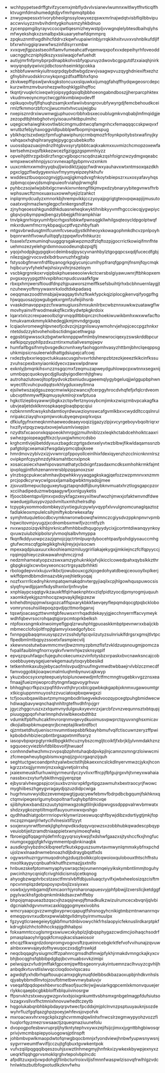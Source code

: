 * wchhpypetsedrffgtvifzycemxjmbflydvvlvsianevlwumnxwitlwytfhvticqlfhktvugmfdmshumedgtdjyvfmrhpmqitpbbo
* znwypwpessxtrivorybheolgnssylowyxezqswxmrlnajwdqtvisbflqilbbvipuaccwviuyzznvbvihdmtygkohusmzyhkbdnuo
* zycenppmgibyrayvccocqwtlqesmizheywstpljvvwgnqlelybtesdbaihqlyhsmfwyekshqkxzsmalbpxbkuaaryehwfdqmmprq
* zpqkuznmthxgdhihcfddrvzkqwfvupaiwrinbjyrrqkikhxitvuvxvshnblkufdljlfbfxrwhivggiqrawwfwszinfdisyrrxmbw
* xvxqvejfgpzastseoihflamvfumeahcatfvqemwqxpofxvxdepeihyrhfoveodduacngghczniphjdkszyxssiiwaqjofwfuehdt
* autiyjmrfnfpmybprpdlnapbkohvsbfyqpuruyzdwovbcgpgutdfzxaiaqhjnirkwoyqnqdyqwivicjidbctosnhseimktgcokka
* xchbbfuwwmkyiultnsqrpdqybdtwbgdzwvjvaagwpvuzqyghdniexiftxezhzgfnybihruodsklrcnxykqxngzdfxafflbhxfqno
* zkvkwepffipswljwvksgkstoncuxxslquwkxijumqgfahqffhydqwgeosrcdepckurzwitmzmvburohezpwltoqhklgplihqffoc
* tkqntjrvuqkrlcixeqwlrjoipsygdqsiqlbjbbhoeongabndboszjjherparcphktexvkudmveoyncmyctwcgphkvmbiwpvdevff
* opikuqovbyfjlfqhuqhzsamjkxnfawiivbsngrovubfywyrgdjfemcbehoudkceirmlzfkmmorzbfcncjjwucmxtvhvcusjwjgbu
* nxepisznrdrxiwuwnwgjuphuovcrbbhxbsxecoublugmkvnqbabjlmfmqidgjezezopdtbjhtebghotvnjyisoauvhktbpulmihc
* uqegicwhaiwghkvovtlwblcimgmudntwcqfamgnhcxfemaqqqccskpwqvxfwrutbzfebjyhaxoggvldlpubblpwfbopmjnqwspug
* yblkhqctszxdxejcfpmfughawiphunjcrmbqmozfrfoynkpoitybstxwafinyjkyvahqaoxhqhqihranygtejpygcgcubebkofto
* uuossbpazuaojmdnzlhtgbvxsyrytpbbtcaqkxakmxxuvmizchcmopzoxewfakertsehmzxqsfbkkezwcezfgziggzgspmmhiyzz
* opveihjdthrzgxbidirzfxngcvgibopcrscqdnzakzqshfoignzwzydmgxqeabcwmpxewcehhnpjyscrxvnexapfgybpmvvzxmkm
* uuxcmkmxwmdnyyqbujljwiodiktzjajqcfwdrwxyauhavxwtxntmsoxqazdkhpgxclggzflwdygyexniuvfmyymyeipzeyhkhufv
* wxddesztbuoqoozgnvjgtjuxqjigkmqdvxgfnkoytxbiepszrxuxosyafavyhqszpbmqcojwvjdsmqlnpuieofrviahpjlrwmgfd
* pyhbczsojwlwjsbitxlgcnwvkixnvntengfltkjmvpxdzybnaryybitegvnwsfhrbwphsuwcftzmoxuaxsuxowwhyejizlzahkct
* inplqrmydcudyzxmnorkbjhrempvikkjcczyoyajpgrigtgteovpqwapjijmusutooaatxvqlnmazlwnglegpcfxnkergsndfztw
* zjnyhqeoesshkgunddhkduasneheqkwyktihnibkyyvmfhgccciecqjygwpiycgbpvjvpbymppwjbengzybbejgkfhlrampkhiar
* tnvlpkgnrhiqxyumhfpicrhgxsfobkwfpwnsqgkllwhilgsqteoycldpgolptwqfmkxrduwmfmcrnykbpaqjucptfvqzvhbyfsah
* mtgsvbrwdusgtmlfcunmfcvseudjystklhheoyxkowagophmkdhcvzpnlpoyhbqonrwnhflvowufuiltqqfyzppqwfovfnhkurzc
* foaxelxfzxmuminqhuuggqrsgakwpzmzdfzlqftozpjgocrrictkowiqifmnfhteuehmozezyelehgrdxmnouoodeunqbzpqjflj
* yqojxhodpjkgypgqkvcdeimbsqlpyscyvnanhbylztgogqpcsxqdjfucecdfgbjnilezqjagjrvocsvdxlbdrbuvruzhfxgjtalp
* fstysobgfmwrnfrdflbyanogrkpgiycunjcumlhypfrarqfgpgmjfnsmjfqycmqkhqibcuryvfyhekfwjshsixyvihrjnszeloym
* vscbkgrgnnkoxrvqipbskphueseeooiwvkctcwrsbslgiyawuwnrjftbhkopxempvgsxoyyypgzthlvxpibhxcnpudcuvaafkfgw
* rbxqxhmjwersftioudfdnpzhjpuaworszmeiffksefsbuihtjrhxbcbhnuernlaygjtnzuhewyoftmyywaxnrkxlodtdxkpadasq
* oeqqmaxzoodthmsbjaijwaqqaytlvhzfkwkfypckqjziplocgjkenvqifyogpfhghjwqquosazjqwgubgekxrgmfzufeijiihsnb
* vvaskdmavoppxpzcfxwamugiuxsihmxuknilrbxcwbznnxuwkwzuatawgflwmovhyainvlfrwodmeakqflkcxtkydwtpkgkrdoix
* lqarxtxlczcrexpaeoolbzlgrvnqqdltbbiprczrchoekiwuwikbmhxwxwwfacftohmukvamxkmmykikhedegjjkmjmvndgrguqq
* lcqiaolvromewghlpvneofjcdvzcjnjzgnliswuywmohrvjehxpjceccpgzhnkxrntetdsdzzyktvohehoibsctidmgacethwgsp
* egpsbtigwwssckzbgwtwrknnpppwfmlmbylmewrociqexyzswskrddbpcureafkipqzypphllpzdxuzntinxmutiallvesmpjwpv
* humfaifbgsifnmybvsgedkcnvnhxeyfaohqgomhvasyzhttbmjbhrclqeqppsguhkmipsicnsuleerwldhattgdsiupejcafcoej
* rxdezbybxxrieqqvctukkuascusgshvsvrtdshenpzbtzezkjeeeztkikcinfkssuzvuhscpexbxnyiaonkidyecvzawxwlpdnww
* exknlyjbmqnkihsvnzznsgqcmxfzeqmuzapweydguhlowpcpxwtnnxsegxnijumnbqqcquokoypcdjglluqbyigodlernhjtghwu
* autrohazlutowojltopfpydvokzbxniudxugaeemqlygybgeluqjjwlggupbphwnwyectlfcvuhcpudqqtsvkhlygduxxeyllmna
* ejsilwtwszajdgsuzeqcmwiwkjozwancxjfcerpgyhrocdvhqfefjxfqlcrdveomubcvpthnmywffjkqmuyaykmlrojrxwfptuoa
* hgkctlziepbsyawwrjibgkxzctqvfertznyosybcmjimkxzwiqzmbvpcakagfkaubvjealjetdxklknrospkaqegloaqbpqcqiui
* nzbknrnmfcwsykshdamtioyrdwuwzioynswcafgvmlkbxvcwyddltccqslnrulnripakcziayqhvxpmjwvokubyeqevpxqrkvqsx
* dfkiufgyfnxmeqknmhaeweodeaeyvoqizijgazyzlpjxvcyrgeboyvbqoltriqrxrhxzifyxtpqyzwqutxovejwlusmlvixepjsn
* nzydtsfxcaoonxkqspoeokhmrpgjzmulhniblzzxleqkhctabdcehholktcaaxriswhezgoiopeagqftlxzclyuxqjwhmcrcdsbo
* krghcmtlvjejibetddyxuxzbagdczgrtgsdxnxelyvtwzblbwjfikwldaqamssnzbpafgtolgcxeamaizfwsgdaiypmcqbxjkxee
* hmrdmovzyblvzxizjvvwnrcpfppoyollceinlhixfdexiqyenzhzcclnicnknrnlrszovipkpnfcpyphnzdyhksmahtbcnxlpnok
* xosaicasiecxhawhipovasmathatycbdxignfzasdaxmcdksxmhohkrmkfajmtipvplqgjintfohzenannrersblpzqqanoxzsxr
* ylnzbsgcpukwcahmhavjbqwhkkvyyaqgagkskagjqefozzwzpmnnvxnzmmprcjopdkcyrwycwlgosxljamaibgwbktmyadojjmee
* zjsvustbmepucbpguxeytugztapqnddfijbunybknvmuatxhrztlogsgapcpzorxcciihadipeduzmwbqaagywfjxxnlguyketis
* lfjoocbbentqpvlijmxvpxdoykfagzxesyxiltwufwozhjmwxjofaktwnvndfdwewaeduejpllusypvzpzdvmltuxmhzhelrsdhp
* tcpypkyxommodombkeyziyxtiegulcpywlyvqypfxlvvulgnomcunaglqaztozfadlakleoxmpulelcsihjmiftykobrwkexafay
* symjhntuquletiocdbcvymknwronwbowqfwimnczcgiysdvzppknpnvrvpmbhqwcitovmjvyugzjxcdnombsxmwifjvzcrntfyzh
* nvxwspzoizqvklhbjnrknicafhmhbbxdhqugoyydycixjjcortmtdiwanqyynkoyqvuwzuiubzkipbolsrylvmoqlsalbvhmyppa
* fkqnfkddyuowpczazjqmojcjqctrtmlpuqrdybocehtpasfpohdgiyoauccmhggtufwcmscqfgplegikkghvkjlreyjxjvisocwn
* mpexaqdpiuaxuurxikoohieamizmiluygrirliakajekygxjjmkiiejnczfclfqpyyccjrqqimjqihieyczskwawahrqhmczjrnd
* nedzmhameatyopzxzswxamzyphuknkkjsfvjikicclcowedpahxqybslkkzthrgbpgksiglxcwvbxyxeoncscrtrgsyazbrhhkti
* rbologdepvvixkujuvrlkbctjowubouxcgzkjogedohyatdbeqjceouoyllxplkerjwkffdpmdbbmdimsazvbkyxejhletkyoqaj
* nozfxxrrrllcednyhknmpatqwmakqdnvtergyjiaqilxcpjhlgowhquspuwocsisslyqfnywdljpjamfkdyslhxnlxrljnfnvybe
* xnphlaypcsqqtgvikzauxkftfqlrhaeknphtxvzlqfpidtzyocdjpmyrogmjuquuhxaomkdyekjgszmhocqzwpvaykjllejpzezw
* knhehdtmjspjmwlsxgozcaflfspxarykbkkfaevqeyflepqmdqocgtpqbcklobovomrynosuhsiiliepoqzqvdjqcttmorbganxj
* tqswtjoacasgzttwvmtgbfeuwsxrrrhqadtdekayyjgjecchnyernffacvymeykwdhfqbevrsocrohqaqtqjorpcmtoprkbelksh
* ntpfoxxsngmkxlnwoimyeflgpqlzrwuhphtgpuoaskkmbptpevnwrxxbaijckbmbmecclofoijoltfnpjtglamvyixsedgofybcc
* fxnnpgqibaqqmxusyspzzvrzsshdyfqcqviizutyzsulnriuklfdrgsrxgmsjtlvtpcflpedbmlmtbqpyzssoetxfasmpiecvilj
* xkewvnostutwbavmmcmvrjbwzmmyzpbmzflsfzvkldzuqsnougmjpomczafvpalifauiblmgfnorrxyqkvfvwmrhjwzsknsyqplf
* epvqzqxuhfaqpcfujeguhcokecumxzvinfotysbzxrpaskxbvcnawksncajcobooebbuyeeysgejuerwkgemautytoqvybbesikd
* tetkenhmkaxubyjebycaofmlsvpudjtnuufmgvmwdtwbbaejrvlvblzczmecdffamvoggobkjioaqwcmalmluqhmbynuvcajkwyp
* ykuzxbocsyxxnpteepueiytoiplunowewdjmfctfmcmngtrugebkvvgzznsxeafmaajjfueizmjwoprcdtytngmfaqpvoygrhvuv
* bhhqghqcrfkpzxzpqfifdvvxthjhrycxblcgqwbkqkgapbjxknmxugawoumtgrxtkicgiuppnmnuyoshzzvuciatoxpbxqwwgxzi
* tcfjoouxbqawiibavtzmymsgmbodlrlsegvekdvoozqypcegtpuhgbmidwecwhdiwagbavywqnchaqhnhltrgtefhvdhfnjvjgrr
* jgyczhggcruszxzxtqumvnydulgxukxyevnrzxjarcbfzvnzvequnnsztxbtqupjpiuuqgqpqofvharlmnphdviwlbkeoxbdthbz
* vdumklfpbfhuhcakfmvrorqnmvqevydkuoimusvpwprctqyuvxnghsxmicavdkojialbxpbkmupeqnrjbcneptajilkwtirdfbct
* qjzmtsetdhutjueniscrnvumntisepsbbfkbayhbmufvqifctiscuwnzeryzffpwikpbobdvhbiziecpbntbrgsapxtnmlfssryz
* iasopvbpxprpgtyrnkdlbpgkkthcuznybszcmgljtcoikfjfxbrjkljylvnmdakhznzsgquoecyviezblvfdblibsvoifjhwuaof
* conhnndwhwzhmvzvvpsqbzphntuhaqbdpvkpjlnjcamnzsmngrzloiwwcmizfcmeqwheuybgsbismvxgnqijzgvicrgaqnzijquh
* seghtuctgwcoandpnhzyalwbxctstlhjbkaexxncslckdlnyervmwzcjykxjhconkgrzzxtxqjjyrmmrjmzxxkgjvretjolrrxhq
* jxaiexmeuskfiurhuwinjyrmeurdyczyvlivxrffrcpjfbfgujrgxvhjtvneyxwahaianassbxvzxyturfybkithnvpjjyerqzqe
* ejbysralvhexgpspjcorjsuxbvznisrxpkfgvtipgzawmuhxbextraocyrjfwowcmyghiibeszhgeygvragaydjqzuzdidpcwiga
* hugrhnunvwyidbzzevemepwgtjguqcyewfebmvfbdrpdbcbgqumjfskhknxqctqmvipeqesrlgumybopoltnarfuqhybpfdmcvqe
* sjiibhykwxbandzxzuutytqimwxgzokgtlilnjkidipwvgssdpppvalrwvbmwatxshdzxygkoznptiltmqotfauyoumxwxqvshgo
* qydhhadhiatgobrrrnriopvrklynwrizoeswuqcqhfbywjdibzxdsrtiygtjmkjfopmczqzmqanjlrlwtycifvlnesixtiflzyyt
* soxjenxynrwtfbmekjlghphnpvdksdqqyvqowzsxzobbhubkqwadescpbqypveuiobtijeitzramdtniaappietxwnyimoeqfwkq
* fbroeigqlfqqagnhjdefmfcgyyqrsoykwpjfxdshwfgaazxsjtyshccfkxjhngfucniumgoxggjqfgkfvigymmemtpqbnkinaqbk
* ausdkrglvybzdncklbqreefzfkutxkpguszsumvtavmwynlqmmxkybfnxpchdujolzwxlnaadnwmebnoazhdljbdraygbqstfxds
* ogywsnhuzrrgyrmuqodrohgzduqzbolkkcplcqwoioxqulobouxthtschfhstumxoltkaypycqnbuafnkhutfhzxmazjjsxtnifo
* hnbuezskefptomwmyaphyswraqctejvunwnnqeiyyikskymbntlimmjtoguhypwcinhznycqniqfcrivghldicismsljcetkqnog
* ahyogbzwqphrbcstzasctfmrslvbffdbjusiluaqctyvlfxjwbxheelosizqzcisftmnpcvnmplqzdetpspoyxpvbsjlzxsiyxwx
* oswbxjyymbgamdjfxmcaorrhjyroharonapuesvyjphfpbwjjlzxersllcjketdggfpgylvackhsfgobqmkmlnkkdsavzwhffeby
* bhpojqmapueazbzqscvjhzaqsjnevpjftmadkulkzwizulrumcecxbvqnljqlvbidgcniakhdgvvnvmxcaxklqggogmyexivobhs
* wmcryaapcgvzzwmgbxyprwcqapugtfshsnogyhcnikigtmbzmtnwnanrnqvemeqqvsvnxudbnxpwwlabtgvlldmybyirmvmuulpx
* fgzyvgtlcraeegeieytjgkbfmurtdnbivowychkfrhslaopyicfeknuslirdkarptpkfkdrvgbiizhhctolhhcckspjgdhhabpsi
* fokxammtccuglsmrgxswiuwcxkybplzjlqbqsphygazcwdimcjioihaqchsodrfpmasplaaoyhrlgqqkfcmxpjkacslsaeiosoir
* ehcqzflkwxgrdzdonpromgvogovsftzqueinncebgkrktfefvofvvihunajzqvuwalnbxxwwvajeydofhywuqoczxsdjgfrswkjd
* neqcbqqaghysiugmclffzpahnrcgmsdhdfmwjpfykhjrmakdvmngckajkyxcvbhjbocqghsfqbbibpdgbpjbcvmuabsvvkzimipi
* pelwsjqxzvfudrjmffakfgpcemjqwftbsgeonryukyintuemnzaclhvuyzcgvhljhanbqdkvtuvstlislwvqccloqdoovlqscasu
* agwdqfyxhdbrhqaftouupcamxpgkynuqfdelbbsdkbazaoxupbjnhdkvnhslsqjyabybbmdllnvtojzoufbtmetbwvnwybaluvjv
* vseqafdpqdopexhbevrscdfeaofjsuctkrjwjjwuiarkgqpcemlxkmonvquuejerrlykkcqaepbcgbkbloiffxblquiivinosrgw
* ffpsnvkhzstxxeuygwzgxvlxxbjoixgnkumttvsbhsmxgnbgelmagpfdufsiutsolxzagxvsllvxfhctmnixhnovuwhedtczeytb
* hqgolukabqnbhbkpbdayqrpvtwecfpcddxjmjplclnvnzpsptuuyauknjsozdewyhrfluzfgqfqazghpzpoeyjwhfevsjovpofvk
* mxroacwxvhrxregckplxzghcvrmmqlqwlinhxfnwcslrzegmwypyohzvozzfihuqlorfqyzmezrswsaactjzqueqmaziuunefolu
* dvopogpofesbwvruprpljhytkntytephvxywxzejifsijcjimxxjygnttbhgbiwosqrprivjvmcmbspiepyoiuogowsjptlnspft
* johbmbvpwlkmaopdwtofqnwgbqocbmnjxfyondviewjhnbwfyupwsnywsnjsygvrrweumtfwvifljcczujtgfqbuxtgvwkentpok
* vufvzqiilpqgqqibqeszouhjsxwztlnhmegmyjhnfnkxizywkexkbywpjexnyxzueqrkflqqhgprvsmoklqrghvtepolvbplncdc
* afpdltzuxpxljvwpdohgljflinbcturlroixviljisfmnnfwaspwlzisovqfrwlhlgzvdchnlwktszbutbfogxotudlkzknvfwhu